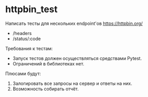 # httpbin_test

Написать тесты для нескольких endpoint'ов https://httpbin.org/
<ul>
  <li>/headers</li>
  <li>/status/:code</li>
</ul>
Требования к тестам:
<ul>
  <li>Запуск тестов должен осуществляться средствами Pytest.</li>
  <li>Ограничений в библиотеках нет.</li>
</ul>
Плюсами будут:
<ol>
<li>Залогировать все запросы на сервер и ответы на них.</li>
<li>Возможность собирать отчёт.</li>
</ol>
